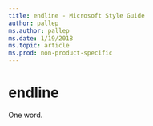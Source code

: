 ```yaml
---
title: endline - Microsoft Style Guide
author: pallep
ms.author: pallep
ms.date: 1/19/2018
ms.topic: article
ms.prod: non-product-specific
---
```


# endline

One word.
